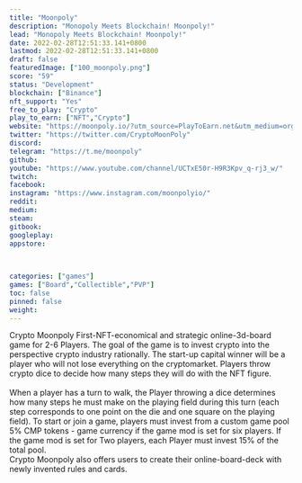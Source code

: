 ```yaml
---
title: "Moonpoly"
description: "Monopoly Meets Blockchain! Moonpoly!"
lead: "Monopoly Meets Blockchain! Moonpoly!"
date: 2022-02-28T12:51:33.141+0800
lastmod: 2022-02-28T12:51:33.141+0800
draft: false
featuredImage: ["100_moonpoly.png"]
score: "59"
status: "Development"
blockchain: ["Binance"]
nft_support: "Yes"
free_to_play: "Crypto"
play_to_earn: ["NFT","Crypto"]
website: "https://moonpoly.io/?utm_source=PlayToEarn.net&utm_medium=organic&utm_campaign=gamepage"
twitter: "https://twitter.com/CryptoMoonPoly"
discord: 
telegram: "https://t.me/moonpoly"
github: 
youtube: "https://www.youtube.com/channel/UCTxE50r-H9R3Kpv_q-rj3_w/"
twitch: 
facebook: 
instagram: "https://www.instagram.com/moonpolyio/"
reddit: 
medium: 
steam: 
gitbook: 
googleplay: 
appstore: 

  
    
categories: ["games"]
games: ["Board","Collectible","PVP"]
toc: false
pinned: false
weight: 
---
```

Crypto Moonpoly First-NFT-economical and strategic online-3d-board game for 2-6 Players. The goal of the game is to invest crypto into the perspective crypto industry rationally. The start-up capital winner will be a player who will not lose everything on the cryptomarket. Players throw crypto dice to decide how many steps they will do with the NFT figure. <br> <br> When a player has a turn to walk, the Player throwing a dice determines how many steps he must make on the playing field during this turn (each step corresponds to one point on the die and one square on the playing field). To start or join a game, players must invest from a custom game pool 5% CMP tokens - game currency if the game mod is set for six players. If the game mod is set for Two players, each Player must invest 15% of the total pool. <br> Crypto Moonpoly also offers users to create their online-board-deck with newly invented rules and cards.